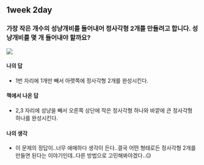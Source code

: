 ## 1week 2day

### 가장 작은 개수의 성냥개비를 들어내어 정사각형 2개를 만들려고 합니다. 성냥개비를 몇 개 들어내야 할까요?

![](https://images.velog.io/images/ljs0429777/post/ca8faab6-c10b-4d5f-9735-d85d7a8ab1c4/%E1%84%89%E1%85%B3%E1%84%8F%E1%85%B3%E1%84%85%E1%85%B5%E1%86%AB%E1%84%89%E1%85%A3%E1%86%BA%202020-06-28%20%E1%84%8B%E1%85%A9%E1%84%92%E1%85%AE%2011.55.22.png)



#### 나의 답 

- 1번 자리에 1개만 빼서 아랫쪽에 정사각형 2개를 완성시킨다.

#### 책에서 나온 답 

- 2,3 자리에 성냥을 빼서 오른쪽 상단에 작은 정사각형 하나와 바깥에 큰 정사각형 하나를 완성시킨다.



#### 나의 생각

- 이 문제의 정답이..너무 애매하다 생각이 든다..결국 어떤 형태로든 정사각형 2개를 만들면 된다는 이야기인데..다른 방법으로 고민해봐야겠다..😥